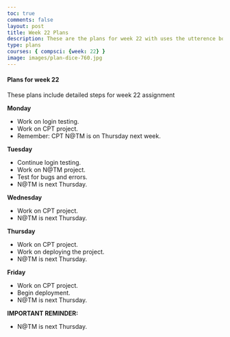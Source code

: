 ```yaml
---
toc: true
comments: false
layout: post
title: Week 22 Plans
description: These are the plans for week 22 with uses the utterence bot
type: plans
courses: { compsci: {week: 22} }
image: images/plan-dice-760.jpg
---
```



#### Plans for week 22
These plans include detailed steps for week 22 assignment


**Monday**
- Work on login testing.
- Work on CPT project.
- Remember: CPT N@TM is on Thursday next week.

**Tuesday**
- Continue login testing.
- Work on N@TM project.
- Test for bugs and errors.
- N@TM is next Thursday.

**Wednesday**
- Work on CPT project.
- N@TM is next Thursday.

**Thursday**
- Work on CPT project.
- Work on deploying the project.
- N@TM is next Thursday.

**Friday**
- Work on CPT project.
- Begin deployment.
- N@TM is next Thursday.

**IMPORTANT REMINDER:**
- N@TM is next Thursday.

